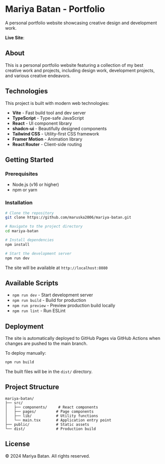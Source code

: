 # Mariya Batan - Portfolio

A personal portfolio website showcasing creative design and development work.

**Live Site**: 

## About

This is a personal portfolio website featuring a collection of my best creative work and projects, including design work, development projects, and various creative endeavors.

## Technologies

This project is built with modern web technologies:

- **Vite** - Fast build tool and dev server
- **TypeScript** - Type-safe JavaScript
- **React** - UI component library
- **shadcn-ui** - Beautifully designed components
- **Tailwind CSS** - Utility-first CSS framework
- **Framer Motion** - Animation library
- **React Router** - Client-side routing

## Getting Started

### Prerequisites

- Node.js (v16 or higher)
- npm or yarn

### Installation

```sh
# Clone the repository
git clone https://github.com/maruska2006/mariya-batan.git

# Navigate to the project directory
cd mariya-batan

# Install dependencies
npm install

# Start the development server
npm run dev
```

The site will be available at `http://localhost:8080`

## Available Scripts

- `npm run dev` - Start development server
- `npm run build` - Build for production
- `npm run preview` - Preview production build locally
- `npm run lint` - Run ESLint

## Deployment

The site is automatically deployed to GitHub Pages via GitHub Actions when changes are pushed to the main branch.

To deploy manually:

```sh
npm run build
```

The built files will be in the `dist/` directory.

## Project Structure

```
mariya-batan/
├── src/
│   ├── components/     # React components
│   ├── pages/         # Page components
│   ├── lib/           # Utility functions
│   └── main.tsx       # Application entry point
├── public/            # Static assets
└── dist/              # Production build
```

## License

© 2024 Mariya Batan. All rights reserved.
